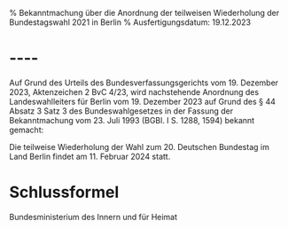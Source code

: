 % Bekanntmachung über die Anordnung der teilweisen Wiederholung der Bundestagswahl 2021 in Berlin
% Ausfertigungsdatum: 19.12.2023
 
# ----

Auf Grund des Urteils des Bundesverfassungsgerichts vom 19. Dezember 2023, Aktenzeichen 2 BvC 4/23, wird nachstehende Anordnung des Landeswahlleiters für Berlin vom 19. Dezember 2023 auf Grund des § 44 Absatz 3 Satz 3 des Bundeswahlgesetzes in der Fassung der Bekanntmachung vom 23. Juli 1993 (BGBl. I S. 1288, 1594) bekannt gemacht:

Die teilweise Wiederholung der Wahl zum 20. Deutschen Bundestag im Land Berlin findet am 11. Februar 2024 statt.

# Schlussformel

Bundesministerium des Innern und für Heimat
